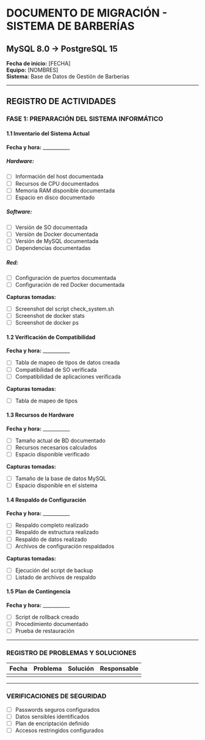 # DOCUMENTO DE MIGRACIÓN - SISTEMA DE BARBERÍAS
## MySQL 8.0 → PostgreSQL 15

**Fecha de inicio:** [FECHA]  
**Equipo:** [NOMBRES]  
**Sistema:** Base de Datos de Gestión de Barberías

---

## REGISTRO DE ACTIVIDADES

### FASE 1: PREPARACIÓN DEL SISTEMA INFORMÁTICO

#### 1.1 Inventario del Sistema Actual
**Fecha y hora:** ___________

##### Hardware:
- [ ] Información del host documentada
- [ ] Recursos de CPU documentados
- [ ] Memoria RAM disponible documentada
- [ ] Espacio en disco documentado

##### Software:
- [ ] Versión de SO documentada
- [ ] Versión de Docker documentada
- [ ] Versión de MySQL documentada
- [ ] Dependencias documentadas

##### Red:
- [ ] Configuración de puertos documentada
- [ ] Configuración de red Docker documentada

**Capturas tomadas:**
- [ ] Screenshot del script check_system.sh
- [ ] Screenshot de docker stats
- [ ] Screenshot de docker ps

#### 1.2 Verificación de Compatibilidad
**Fecha y hora:** ___________

- [ ] Tabla de mapeo de tipos de datos creada
- [ ] Compatibilidad de SO verificada
- [ ] Compatibilidad de aplicaciones verificada

**Capturas tomadas:**
- [ ] Tabla de mapeo de tipos

#### 1.3 Recursos de Hardware
**Fecha y hora:** ___________

- [ ] Tamaño actual de BD documentado
- [ ] Recursos necesarios calculados
- [ ] Espacio disponible verificado

**Capturas tomadas:**
- [ ] Tamaño de la base de datos MySQL
- [ ] Espacio disponible en el sistema

#### 1.4 Respaldo de Configuración
**Fecha y hora:** ___________

- [ ] Respaldo completo realizado
- [ ] Respaldo de estructura realizado
- [ ] Respaldo de datos realizado
- [ ] Archivos de configuración respaldados

**Capturas tomadas:**
- [ ] Ejecución del script de backup
- [ ] Listado de archivos de respaldo

#### 1.5 Plan de Contingencia
**Fecha y hora:** ___________

- [ ] Script de rollback creado
- [ ] Procedimiento documentado
- [ ] Prueba de restauración

---

### REGISTRO DE PROBLEMAS Y SOLUCIONES

| Fecha | Problema | Solución | Responsable |
|-------|----------|----------|-------------|
| | | | |

---

### VERIFICACIONES DE SEGURIDAD

- [ ] Passwords seguros configurados
- [ ] Datos sensibles identificados
- [ ] Plan de encriptación definido
- [ ] Accesos restringidos configurados